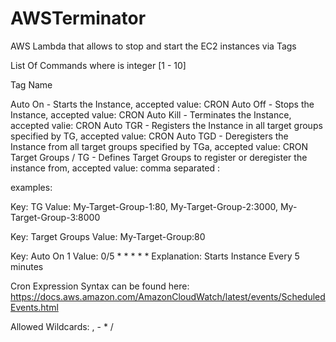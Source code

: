 # AWSTerminator
AWS Lambda that allows to stop and start the EC2 instances via Tags


List Of Commands where <ID> is integer [1 - 10]

Tag Name

Auto On <ID> - Starts the Instance, accepted value: CRON
Auto Off <ID> - Stops the Instance, accepted value: CRON
Auto Kill <ID> - Terminates the Instance, accepted valie: CRON
Auto TGR <ID> - Registers the Instance in all target groups specified by TG, accepted value: CRON
Auto TGD <ID> - Deregisters the Instance from all target groups specified by TGa, accepted value: CRON
Target Groups / TG - Defines Target Groups to register or deregister the instance from, accepted value: comma separated <TargetGroupName>:<port>

examples:

Key: TG
Value: My-Target-Group-1:80, My-Target-Group-2:3000, My-Target-Group-3:8000

Key: Target Groups
Value: My-Target-Group:80

Key: Auto On 1 
Value: 0/5 * * * * *
Explanation: Starts Instance Every 5 minutes


Cron Expression Syntax can be found here:
https://docs.aws.amazon.com/AmazonCloudWatch/latest/events/ScheduledEvents.html

Allowed Wildcards: , - * /